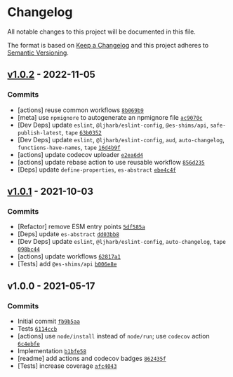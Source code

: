 # Changelog

All notable changes to this project will be documented in this file.

The format is based on [Keep a Changelog](https://keepachangelog.com/en/1.0.0/)
and this project adheres to [Semantic Versioning](https://semver.org/spec/v2.0.0.html).

## [v1.0.2](https://github.com/es-shims/Number.isSafeInteger/compare/v1.0.1...v1.0.2) - 2022-11-05

### Commits

- [actions] reuse common workflows [`8b069b9`](https://github.com/es-shims/Number.isSafeInteger/commit/8b069b93c1f0f926b27aa047ac27f2864ae87d2e)
- [meta] use `npmignore` to autogenerate an npmignore file [`ac9070c`](https://github.com/es-shims/Number.isSafeInteger/commit/ac9070ca51dfd9c6e7a9f0a7ca3ebff189f1372e)
- [Dev Deps] update `eslint`, `@ljharb/eslint-config`, `@es-shims/api`, `safe-publish-latest`, `tape` [`63b0352`](https://github.com/es-shims/Number.isSafeInteger/commit/63b0352f37f668b7dcbbf20485f29ddbf038275a)
- [Dev Deps] update `eslint`, `@ljharb/eslint-config`, `aud`, `auto-changelog`, `functions-have-names`, `tape` [`16d4b9f`](https://github.com/es-shims/Number.isSafeInteger/commit/16d4b9fdca4ea8845d62daf92754007a7815631e)
- [actions] update codecov uploader [`e2ea6d4`](https://github.com/es-shims/Number.isSafeInteger/commit/e2ea6d41ead92799734b6e4729952fe75c00a53f)
- [actions] update rebase action to use reusable workflow [`856d235`](https://github.com/es-shims/Number.isSafeInteger/commit/856d235c4bec08663fb1cfa8403361d7fa5a22c1)
- [Deps] update `define-properties`, `es-abstract` [`ebe4c4f`](https://github.com/es-shims/Number.isSafeInteger/commit/ebe4c4f7101ce3aa1dd5abeef511dd3b0d6846f2)

## [v1.0.1](https://github.com/es-shims/Number.isSafeInteger/compare/v1.0.0...v1.0.1) - 2021-10-03

### Commits

- [Refactor] remove ESM entry points [`5df585a`](https://github.com/es-shims/Number.isSafeInteger/commit/5df585ae3cd747902fd5ab99236b6e37ef4fcc15)
- [Deps] update `es-abstract` [`dd03bb8`](https://github.com/es-shims/Number.isSafeInteger/commit/dd03bb86f42fb1819418b3efce1ad01fe53dba40)
- [Dev Deps] update `eslint`, `@ljharb/eslint-config`, `auto-changelog`, `tape` [`098bc44`](https://github.com/es-shims/Number.isSafeInteger/commit/098bc44397aa91bcb5c0ff3badf798f2c9f07510)
- [actions] update workflows [`62817a1`](https://github.com/es-shims/Number.isSafeInteger/commit/62817a10052c349b8377f18429902d776657658e)
- [Tests] add `@es-shims/api` [`b006e8e`](https://github.com/es-shims/Number.isSafeInteger/commit/b006e8e7094f099dde4300bcb916e11f7b0656c2)

## v1.0.0 - 2021-05-17

### Commits

- Initial commit [`fb9b5aa`](https://github.com/es-shims/Number.isSafeInteger/commit/fb9b5aa5eb5d4576eafe1ee0a4fad8442b96c2e8)
- Tests [`6114ccb`](https://github.com/es-shims/Number.isSafeInteger/commit/6114ccbbf5ecd03c860062e504148ad06fc1e5ff)
- [actions] use `node/install` instead of `node/run`; use `codecov` action [`6c4ebfe`](https://github.com/es-shims/Number.isSafeInteger/commit/6c4ebfe4865c09d6fa481272f957d89d7750278b)
- Implementation [`b1bfe58`](https://github.com/es-shims/Number.isSafeInteger/commit/b1bfe58841306642cec11b0e696a5b52ce2d725e)
- [readme] add actions and codecov badges [`862435f`](https://github.com/es-shims/Number.isSafeInteger/commit/862435fa5dcd518217437db9cbd1afdd2f196200)
- [Tests] increase coverage [`afc4043`](https://github.com/es-shims/Number.isSafeInteger/commit/afc40434d431da380913714c004978fa0396059f)

